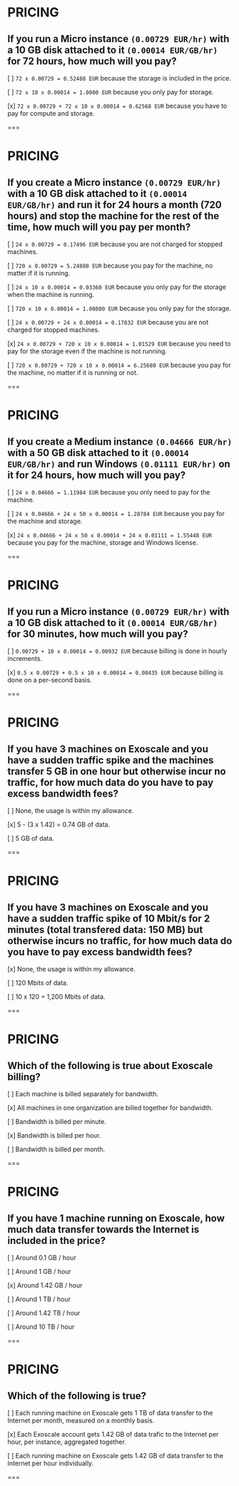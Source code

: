 # PRICING

## If you run a Micro instance `(0.00729 EUR/hr)` with a 10 GB disk attached to it `(0.00014 EUR/GB/hr)` for 72 hours, how much will you pay?

[ ] `72 x 0.00729 = 0.52488 EUR` because the storage is included in the price.

[ ] `72 x 10 x 0.00014 = 1.0080 EUR` because you only pay for storage.

[x] `72 x 0.00729 + 72 x 10 x 0.00014 = 0.62568 EUR` because you have to pay for compute and storage.

===

# PRICING

## If you create a Micro instance `(0.00729 EUR/hr)` with a 10 GB disk attached to it `(0.00014 EUR/GB/hr)` and run it for 24 hours a month (720 hours) and stop the machine for the rest of the time, how much will you pay per month?

[ ] `24 x 0.00729 = 0.17496 EUR` because you are not charged for stopped machines.

[ ] `720 x 0.00729 = 5.24880 EUR` because you pay for the machine, no matter if it is running.

[ ] `24 x 10 x 0.00014 = 0.03360 EUR` because you only pay for the storage when the machine is running.

[ ] `720 x 10 x 0.00014 = 1.00800 EUR` because you only pay for the storage.

[ ] `24 x 0.00729 + 24 x 0.00014 = 0.17832 EUR` because you are not charged for stopped machines.

[x] `24 x 0.00729 + 720 x 10 x 0.00014 = 1.01529 EUR` because you need to pay for the storage even if the machine is not running.

[ ] `720 x 0.00729 + 720 x 10 x 0.00014 = 6.25680 EUR` because you pay for the machine, no matter if it is running or not.

===

# PRICING

## If you create a Medium instance `(0.04666 EUR/hr)` with a 50 GB disk attached to it `(0.00014 EUR/GB/hr)` and run Windows `(0.01111 EUR/hr)` on it for 24 hours, how much will you pay?

[ ] `24 x 0.04666 = 1.11984 EUR` because you only need to pay for the machine.

[ ] `24 x 0.04666 + 24 x 50 x 0.00014 = 1.28784 EUR` because you pay for the machine and storage.

[x] `24 x 0.04666 + 24 x 50 x 0.00014 + 24 x 0.01111 = 1.55448 EUR` because you pay for the machine, storage and Windows license.

===

# PRICING

## If you run a Micro instance `(0.00729 EUR/hr)` with a 10 GB disk attached to it `(0.00014 EUR/GB/hr)` for 30 minutes, how much will you pay?

[ ] `0.00729 + 10 x 0.00014 = 0.00932 EUR` because billing is done in hourly increments.

[x] `0.5 x 0.00729 + 0.5 x 10 x 0.00014 = 0.00435 EUR` because billing is done on a per-second basis.

===

# PRICING

## If you have 3 machines on Exoscale and you have a sudden traffic spike and the machines transfer 5 GB in one hour but otherwise incur no traffic, for how much data do you have to pay excess bandwidth fees?

[ ] None, the usage is within my allowance.

[x] 5 - (3 x 1.42) = 0.74 GB of data.

[ ] 5 GB of data.

===

# PRICING

## If you have 3 machines on Exoscale and you have a sudden traffic spike of 10 Mbit/s for 2 minutes (total transfered data: 150 MB) but otherwise incurs no traffic, for how much data do you have to pay excess bandwidth fees?

[x] None, the usage is within my allowance.

[ ] 120 Mbits of data.

[ ] 10 x 120 = 1,200 Mbits of data.

===

# PRICING

## Which of the following is true about Exoscale billing?

[ ] Each machine is billed separately for bandwidth.

[x] All machines in one organization are billed together for bandwidth.

[ ] Bandwidth is billed per minute.

[x] Bandwidth is billed per hour.

[ ] Bandwidth is billed per month.

===

# PRICING

## If you have 1 machine running on Exoscale, how much data transfer towards the Internet is included in the price?

[ ] Around 0.1 GB / hour

[ ] Around 1 GB / hour

[x] Around 1.42 GB / hour

[ ] Around 1 TB / hour

[ ] Around 1.42 TB / hour

[ ] Around 10 TB / hour

===

# PRICING

## Which of the following is true?

[ ] Each running machine on Exoscale gets 1 TB of data transfer to the Internet per month, measured on a monthly basis.

[x] Each Exoscale account gets 1.42 GB of data trafic to the Internet per hour, per instance, aggregated together.

[ ] Each running machine on Exoscale gets 1.42 GB of data transfer to the Internet per hour individually.

===

